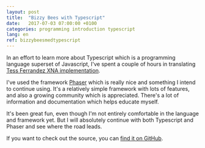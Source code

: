 ```yaml
---
layout: post
title:  "Bizzy Bees with Typescript"
date:   2017-07-03 07:00:00 +0100
categories: programming introduction typescript
lang: en
ref: bizzybeesmedtypescript
---
```

In an effort to learn more about Typescript which is a programming language superset of Javascript, I've spent a couple of hours in translating [Tess Ferrandez XNA implementation]. 

I've used the framework [Phaser] which is really nice and something I intend to continue using. It's a relatively simple framework with lots of features, and also a growing community which is appreciated. There's a lot of information and documentation which helps educate myself.

It's been great fun, even though I'm not entirely comfortable in the language and framework yet. But I will absolutely continue with both Typescript and Phaser and see where the road leads.

<div>
<script src="http://programmeramera.se/pages/bizzybees/js/phaser.js"></script>
<script src="http://programmeramera.se/pages/bizzybees/js/game.js"></script>
<div id="content"></div>
</div>

If you want to check out the source, you can [find it on GitHub].

[Tess Ferrandez XNA implementation]: https://blogs.msdn.microsoft.com/tess/2012/03/02/xna-for-windows-phone-walkthroughcreating-the-bizzy-bees-game/
[find it on GitHub]: https://github.com/programmeramera/BizzyBeesTS/
[Phaser]: http://phaser.io/